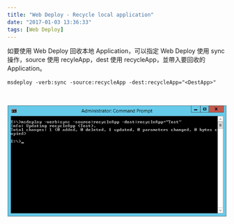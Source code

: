 ```yaml
---
title: "Web Deploy - Recycle local application"
date: "2017-01-03 13:36:33"
tags: [Web Deploy]
---
```



如要使用 Web Deploy 回收本地 Application，可以指定 Web Deploy 使用 sync 操作，source 使用 recyleApp，dest 使用 recycleApp，並帶入要回收的 Application。  

<!-- More -->

    msdeploy -verb:sync -source:recycleApp -dest:recycleApp="<DestApp>"

<br/>


![1.png](1.png)

<br/>
